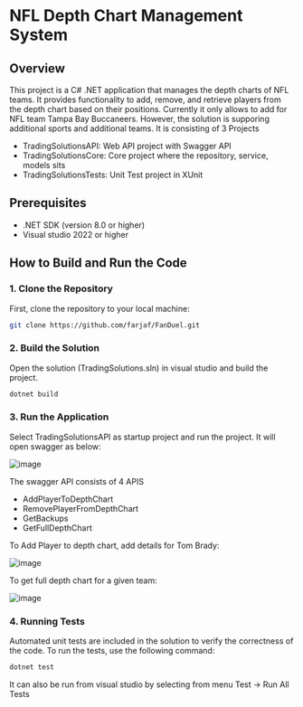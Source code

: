 # NFL Depth Chart Management System

## Overview

This project is a C# .NET application that manages the depth charts of NFL teams. It provides functionality to add, remove, and retrieve players from the depth chart based on their positions.
Currently it only allows to add for NFL team Tampa Bay Buccaneers. However, the solution is supporing additional sports and additional teams.
It is consisting of 3 Projects

- TradingSolutionsAPI: Web API project with Swagger API
- TradingSolutionsCore: Core project where the repository, service, models sits
- TradingSolutionsTests: Unit Test project in XUnit

  
## Prerequisites

- .NET SDK (version 8.0 or higher)
- Visual studio 2022 or higher

## How to Build and Run the Code

### 1. Clone the Repository

First, clone the repository to your local machine:

```bash
git clone https://github.com/farjaf/FanDuel.git
```

### 2. Build the Solution

Open the solution (TradingSolutions.sln) in visual studio and build the project. 

```bash
dotnet build
```

### 3. Run the Application

Select TradingSolutionsAPI as startup project and run the project. It will open swagger as below:

![image](https://github.com/user-attachments/assets/1b571641-32f8-495b-96b1-1192fd9d946a)



The swagger API consists of 4 APIS

- AddPlayerToDepthChart
- RemovePlayerFromDepthChart
- GetBackups
- GetFullDepthChart

To Add Player to depth chart, add details for Tom Brady:

![image](https://github.com/user-attachments/assets/3a04fe50-9198-42a0-abfe-080adf7bca78)


To get full depth chart for a given team:

![image](https://github.com/user-attachments/assets/bffc89e8-ecdd-4ce6-8c51-877e69b601fd)





### 4. Running Tests

Automated unit tests are included in the solution to verify the correctness of the code. To run the tests, use the following command:

```bash
dotnet test
```

It can also be run from visual studio by selecting from menu Test -> Run All Tests
